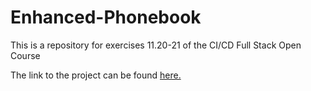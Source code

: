 # Enhanced-Phonebook
This is a repository for exercises 11.20-21 of the CI/CD Full Stack Open Course

The link to the project can be found [here.](https://crimson-waterfall-3888.fly.dev/)